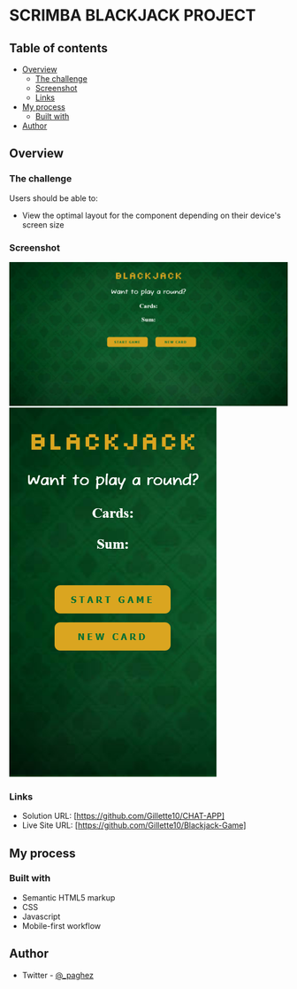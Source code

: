 # SCRIMBA BLACKJACK PROJECT


## Table of contents

- [Overview](#overview)
  - [The challenge](#the-challenge)
  - [Screenshot](#screenshot)
  - [Links](#links)
- [My process](#my-process)
  - [Built with](#built-with)
- [Author](#author)

## Overview

### The challenge

Users should be able to:

- View the optimal layout for the component depending on their device's screen size


### Screenshot

![A screenshot of the Desktop view](./Screenshot/DesktopView.png 'A screenshot of the Desktop view')
![A screenshot of the Mobile View one](./Screenshot/MobileView.png 'A screenshot of the Mobile View')


### Links

- Solution URL: [https://github.com/Gillette10/CHAT-APP]
- Live Site URL: [https://github.com/Gillette10/Blackjack-Game]

## My process

### Built with

- Semantic HTML5 markup
- CSS 
- Javascript
- Mobile-first workflow

## Author
- Twitter - [@\_paghez](https://www.twitter.com/yourusername)
